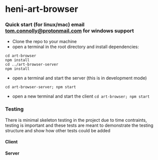# heni-art-browser

### Quick start (for linux/mac) email tom.connolly@protonmail.com for windows support

 * Clone the repo to your machine
 * open a terminal in the root directory and install dependencies:
```
cd art-browser
npm install
cd ../art-browser-server
npm install
```
 * open a terminal and start the server (this is in development mode)
```
cd art-browser-server; npm start
``` 
 * open a new terminal and start the client 
```cd art-browser; npm start```


### Testing

There is minimal skeleton testing in the project due to time contraints, testing is important and these tests are meant to demonstrate the testing structure and show how other tests could be added 

#### Client

#### Server
